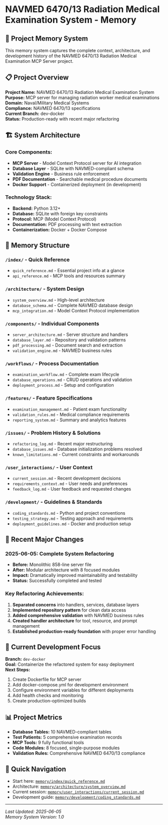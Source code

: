 # NAVMED 6470/13 Radiation Medical Examination System - Memory

## 🧠 Project Memory System

This memory system captures the complete context, architecture, and development history of the NAVMED 6470/13 Radiation Medical Examination MCP Server project.

## 📋 Project Overview

**Project Name:** NAVMED 6470/13 Radiation Medical Examination System  
**Purpose:** MCP server for managing radiation worker medical examinations  
**Domain:** Naval/Military Medical Systems  
**Compliance:** NAVMED 6470/13 specifications  
**Current Branch:** dev-docker  
**Status:** Production-ready with recent major refactoring  

## 🏗️ System Architecture

### Core Components:
- **MCP Server** - Model Context Protocol server for AI integration
- **Database Layer** - SQLite with NAVMED-compliant schema
- **Validation Engine** - Business rule enforcement
- **PDF Documentation** - Searchable medical procedure documents
- **Docker Support** - Containerized deployment (in development)

### Technology Stack:
- **Backend:** Python 3.12+
- **Database:** SQLite with foreign key constraints
- **Protocol:** MCP (Model Context Protocol)
- **Documentation:** PDF processing with text extraction
- **Containerization:** Docker + Docker Compose

## 📁 Memory Structure

### `/index/` - Quick Reference
- `quick_reference.md` - Essential project info at a glance
- `api_reference.md` - MCP tools and resources summary

### `/architecture/` - System Design
- `system_overview.md` - High-level architecture
- `database_schema.md` - Complete NAVMED database design
- `mcp_integration.md` - Model Context Protocol implementation

### `/components/` - Individual Components
- `server_architecture.md` - Server structure and handlers
- `database_layer.md` - Repository and validation patterns
- `pdf_processing.md` - Document search and extraction
- `validation_engine.md` - NAVMED business rules

### `/workflows/` - Process Documentation
- `examination_workflow.md` - Complete exam lifecycle
- `database_operations.md` - CRUD operations and validation
- `deployment_process.md` - Setup and configuration

### `/features/` - Feature Specifications
- `examination_management.md` - Patient exam functionality
- `validation_rules.md` - Medical compliance requirements
- `reporting_system.md` - Summary and analytics features

### `/issues/` - Problem History & Solutions
- `refactoring_log.md` - Recent major restructuring
- `database_issues.md` - Database initialization problems resolved
- `known_limitations.md` - Current constraints and workarounds

### `/user_interactions/` - User Context
- `current_session.md` - Recent development decisions
- `requirements_context.md` - User needs and preferences
- `feedback_log.md` - User feedback and requested changes

### `/development/` - Guidelines & Standards
- `coding_standards.md` - Python and project conventions
- `testing_strategy.md` - Testing approach and requirements
- `deployment_guidelines.md` - Docker and production setup

## 🚀 Recent Major Changes

### 2025-06-05: Complete System Refactoring
- **Before:** Monolithic 858-line server file
- **After:** Modular architecture with 8 focused modules
- **Impact:** Dramatically improved maintainability and testability
- **Status:** Successfully completed and tested

### Key Refactoring Achievements:
1. **Separated concerns** into handlers, services, database layers
2. **Implemented repository pattern** for clean data access
3. **Added comprehensive validation** with NAVMED business rules
4. **Created handler architecture** for tool, resource, and prompt management
5. **Established production-ready foundation** with proper error handling

## 🎯 Current Development Focus

**Branch:** `dev-docker`  
**Goal:** Containerize the refactored system for easy deployment  
**Next Steps:**
1. Create Dockerfile for MCP server
2. Add docker-compose.yml for development environment
3. Configure environment variables for different deployments
4. Add health checks and monitoring
5. Create production-optimized builds

## 📊 Project Metrics

- **Database Tables:** 10 NAVMED-compliant tables
- **Test Patients:** 5 comprehensive examination records
- **MCP Tools:** 9 fully functional tools
- **Code Modules:** 8 focused, single-purpose modules
- **Validation Rules:** Comprehensive NAVMED 6470/13 compliance

## 🔗 Quick Navigation

- Start here: [`memory/index/quick_reference.md`](index/quick_reference.md)
- Architecture: [`memory/architecture/system_overview.md`](architecture/system_overview.md)
- Current session: [`memory/user_interactions/current_session.md`](user_interactions/current_session.md)
- Development guide: [`memory/development/coding_standards.md`](development/coding_standards.md)

---

*Last Updated: 2025-06-05*  
*Memory System Version: 1.0* 
